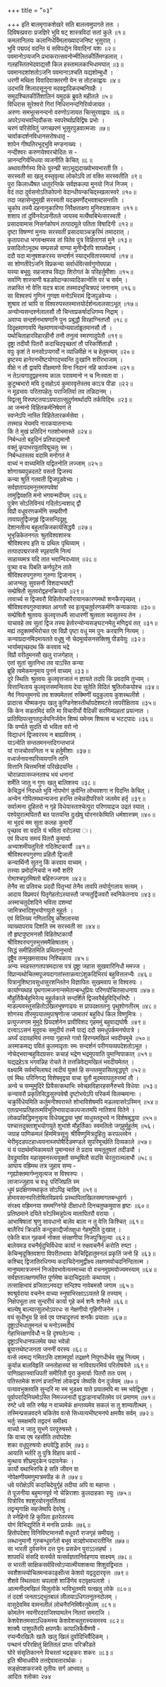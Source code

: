 +++
title = "०३"

+++
इति बालमृगाकशेखरे सति बालत्वमुपागते ततः ।  
दिविषत्प्रवराः प्रजज्ञिरे भुवि षट् शास्त्रविदां सतां कुले ॥१॥  
कमलानिलयः कलानिधेर्विमलाख्यादजनिष्ट भूसुरात् ।  
भुवि पद्मपदं वदन्ति यं सविपद्येन विवादिनां यशः ॥२॥  
पवमानोऽप्यजनि प्रभाकरात्सवनोन्मीलितकीर्तिमण्डलात् ।  
गलहस्तितभेदवाद्यसौ किल हस्तामलकाभिधामघात् ॥३॥  
पवमानदशांशतोऽजनि पवमानाऽश्चति यद्यशोम्बुधौ ।  
धरणी मथिता विवादिवाक्तरणी येन स तोटकाह्वयः ॥४॥  
उदभावि शिलादसूनुना मदवद्वादिकदम्बनिग्रहैः ।  
समुदश्चितकीर्तिशालिनं यमुदकं ब्रुवते महीतले ॥५॥  
विधिरास सुरेश्वरो गिरां निधिरानन्दगिरिर्व्यजायत ।  
अरुणः समभूत्सनन्दनो वरुणोऽजायत चित्सुरवाह्वयः ॥६॥  
अपरेऽप्यभवन्दिवौकसः स्वपरेर्ष्याप्रविद्विषः प्रभोः ।  
चरणं परिसेवितुं जगच्छरणं भूसुरपुडवात्मजाः ॥७॥  
चार्वाकदर्शनविधानसरोषधातृ -  
शापेन गीष्पतिरभूद्भुवि मण्डनाख्यः ।  
नन्दीश्वरः करुणयेश्वरचोदितः स -  
न्नानन्दगिर्यभिधया व्यजनीति केचित् ॥८॥  
अथावतीर्णस्य विधेः पुरन्घ्री साऽभूद्यदाख्योभयभारती ति ।  
सरस्वती सा खलु वस्तृवृत्या लोकोऽपि तां वक्ति सरस्वतीति ॥९॥  
पुरा किलाध्यैषत धातुरन्तिके सर्वज्ञकल्पा मुनयो निजं निजम् ।  
वेदं तदा दुर्वसनोऽतिकोपनो वेदान्धीयन्कचिद्स्खलत्स्वरे ॥१०॥  
तदा जहासेन्दुमुखी सरस्वती यदडमर्णोद्भवशब्दसन्ततिः ।  
चुकोप तस्यै दहनानुकारिणा निरैक्षताक्ष्णा मुनिरुग्रशासनः ॥११॥  
शशाप तां दुर्विनयेऽवनीतले जायस्व मर्त्येष्वबिभेत्सरस्वती ।  
प्रसादयामास निसर्गकोपनं तत्पादमूले पतिता विषादिनी ॥१२॥  
दृष्टा विषण्णां मुनयः सरस्वतीं प्रसादयाञ्चक्रुरिमं तमादरात् ।  
कृतापराधा भगवन्क्षमस्व तां पितेव पुत्र विहितागसं मुने ॥१३॥  
प्रसादितोऽभूदथ सम्प्रसन्नो वाण्या मुनीन्द्रैरपि शापमोक्षम् ।  
ददौ यदा मानुषशकरस्य सन्दर्शनं स्याद्भवितास्यमर्त्या ॥१४॥  
सा शोणतीरेऽजनि विप्रकन्या सर्वार्धवित्सर्वगुणोपपन्ना ।  
यस्या बभूवुः सहजाश्च विद्याः शिरोगतं के परिहर्तुमीशाः ॥१५॥  
सर्वाणि शास्त्राणी षडडवेदान्काव्यादिकान्वेत्ति परं च सर्वम् ।  
तन्नास्ति नो वेत्ति यदत्र बाला तस्मादभूचित्रपदं जनानाम् ॥१६॥  
सा विश्वरुपं गुणिनं गुणज्ञा मनोऽभिरामं द्विजपुडवेभ्यः ।  
शुश्राव तां चापि स विश्वरुपस्तस्मात्तयोर्दर्शनलालसाऽभूत् ॥१७॥  
अन्योन्यसन्दर्श्नलालसौ तौ चिन्ताप्रकर्षादधिगम्य निद्राम् ।  
अवाप्य सन्दर्शनभाषणानि पुनः प्रबुद्धौ विरहाग्नितप्तौ ॥१८॥  
दिदृक्षमाणावपि नेक्षमाणावन्योन्यवार्ताहॄतमानसौ तौ ।  
यथोचिताहारविहारहीनौ तनौ तनुत्वं स्मरणादुपेतौ ॥१९॥  
दृष्ट्रा तदीयौ पितरौ कदाचिदपृच्छतां तौ परिकर्शिताडौ ।  
वपुः कृशं ते मनसोऽप्यगर्वो न व्याधिमीक्षे न च हेतुमन्यम् ॥२०॥  
इष्टस्य हानेरनभीष्टयोगाद्भवन्ति दुःखानि शरीरभाजाम् ।  
वीक्षे न तौ द्वावपि वीक्षमाणो विना निदानं नहि कार्यजन्म ॥२१॥  
न तेऽत्यगादुद्वहनस्य कालः परावमानो न च निःस्वता वा ।  
कुटुम्बभारो मयि दुःसहोऽयं कुमारवृत्तेस्तव काऽत्र पीडा ॥२२॥  
न मूढभावः परितापहेतुः पराजितिर्वा तव तन्निदानम् ।  
विद्वत्सु विस्पष्टतयाऽग्रपाठात्सुदुर्गमार्थादपि तर्कविद्भिः ॥२३॥  
आ जन्मनो विहितकर्मनिषेवणं ते  
स्वप्नेऽपि नास्ति विहितेतारकर्मसेवा ।  
तस्मान्न भेयमपि नारकयातनाभ्यः  
किं ते मुखं प्रतिदिनं गतशोभमास्ते ॥२४॥  
निर्बन्धतो बहुदिनं प्रतिपाद्यमानौ  
वक्तुं कृपाभरयुताविद्मूचतुः स्म ।  
निर्बन्धतस्तव वदामि मनोगतं मे  
वाच्यं न वाच्यमिति यद्वितनोति लज्जाम् ॥२५॥  
शोणाख्यपुन्नदतटे वसतो द्विजस्य  
कन्या श्रुतिं गतवती द्विजपुडवेभ्यः ।  
सर्वज्ञतापदमनुत्तमरुपवेषां  
तामुद्विवक्षति मनो भगवन्मदीयम् ॥२६॥  
पुत्रेण सोऽतिविनयं गदितोऽन्वशाद् द्वौ  
विप्रौ वधूवरणकर्मणि सम्प्रवीणौ  
तावापतुर्द्विजगृहृं द्विजसन्दिदूक्षू  
देशानतीत्य बहुलान्निजकार्यसिद्धयै ॥२७॥  
भूभृन्निकेतनगतः श्रुतविश्वशास्त्रः  
श्रीविश्वरुप इति यः प्रथितः पृथिव्याम् ।  
तत्पादपद्मरजसे स्पृहयामि नित्यं  
साहाय्यमत्र यदि तात भवान्विदध्यात् ॥२८॥  
पुत्र्या वचः पिबति कर्णपुटेन ताते  
श्रीविश्वरुपगुरुणा गुरुणा द्विजानाम् ।  
आजग्मतुः सुवसनौ विशदाभयष्टी  
सम्प्रेषितौ सुतवरोद्वहनक्रियायै ॥२९॥  
तावार्च्य स द्विजवरौ विहितोपचारैरायानकारणमथो शनकैरपृच्छत् ।  
श्रीविश्वरुपगुरुवाक्यत आगतौ स्व इत्यूचतुर्वरणकर्मणि कन्यकायाः ॥३०॥  
सम्प्रेषितौ श्रुतवयः कुलवृत्तधर्मैः साधारणीं श्रुतवता स्वसुतस्य तेन ।  
याचावहे तव सुतां द्विज तस्य हेतोरन्योन्यसङ्घटनमेतु मणिद्वयं तत् ॥३१॥  
मह्यं तदुक्तमभिरोचत एव विप्रौ पृष्टा वधू मम पुनः करवाणि नित्यम् ।  
कन्याप्रदानमिदमायतते वधूषु नो चेदमूर्व्यसनसक्तिषु पीडयेयुः ॥३२॥  
भार्यामपृच्छदथ किं करवाव भद्रे  
विप्रौ वरीतुमनसौ खलु राजगेहात् ।  
एतां सुतां सुतनिभा तव याऽस्ति कन्या  
ब्रूहि त्वमेकमनुमाय पुनर्न वाच्यम् ॥३३॥  
दूरे स्थितिः श्रुतवयः कुलवृत्तजातं न ज्ञायते तदपि किं प्रवदामि तुभ्यम् ।  
वित्तान्विताय कुलवृत्तसमन्विताय देया सुतेति विदितं श्रुतिलोकयोश्च ॥३४॥  
नैवं नियन्तुमनघॆ तव शक्यमेतत्तां रुक्मिणीं यदुकुलाय कुशस्थलीशे ।  
प्रादात्स भीष्मकनृपः खलु कुण्डिनेशस्तीर्थापदेशमटते त्वपरीक्षिताय ॥३५॥  
किं केन सडतमिदं सति मा विचारीर्यो वैदिकीं सरणिमप्रहतां प्रयत्नात ।  
प्रातिष्ठिपत्सुगतदुर्जयनिर्जयेन शिष्यं यमेनम शिषत्स च भटट्पादः ॥३६॥  
किं वर्ण्यते सुदति यो भविता वरो नो  
विद्याधनं द्विजवरस्य न बाह्यवित्तम् ।  
याऽन्वेति सन्ततमनन्तदिगन्तभाजं  
यां राजचोरवनिता न च हर्तुमीशाः ॥३७॥  
वध्वर्जनावनपरिव्ययगानि तानि  
वित्तानि चित्तमनिशं परिखेदयन्ति ।  
चोरान्नपात्स्व्जनतश्च भयं धनानां  
शर्मेति जातु न गुणः खलु बालिशस्य ॥३८॥  
केचिद्धनं निदधते भुवि नोपभोगं कुर्वन्ति लोभवशगा न विदन्ति केचित् ।  
अन्येन गोपितमथान्यजना हरन्ति तचेन्नदीपरिसरे जलमेव हर्तृ ॥३९॥  
सर्वात्मना दुहितरो न गृहे विधेयास्ताश्चेत्पुरा परिणयाद्रज उद्रतं स्यात् ।  
पश्येयुरात्मपितरौ बत पातयन्ति दुःखेषु घोरनरकेष्विति धर्मशास्त्रम् ॥४०॥  
मा भूदयं मम सुता कलहः कुमारीं  
पृच्छाव सा वदति यं भविता वरोऽस्या ः।  
एवं विधाय समयं पितरौ कुमार्याः  
अभ्याशमीयतुरितो गदितेष्टकार्यौ ॥४१॥  
श्रीविश्वरुपगुरुणा प्रहितौ द्विजाती  
कन्यार्थिनौ सुतनु किं करवाव वाच्यम् ।  
तस्याः प्रमोदनिचयो न ममौ शरीरे  
रोमाश्चपूरमिषतो बहिरुज्जगाम ॥४२॥  
तेनैव सा प्रतिवचः प्रददौ पितृभ्यां तेनैव तावपि तयोर्युगलाय सत्यम् ।  
आदाय विप्रमपरं पितृगेहतोऽस्यास्तौ जग्मतुर्द्विजवरौ स्वनिकेतनाय ॥४३॥  
अस्माचतुर्दशदिने भविता दशम्यां  
जामित्रभादिशुभयोगयुतो मुहूर्तः ।  
एवं विलिख्य गणितादिषु कौशलास्या  
व्याख्यापराय दिशति स्म सरस्वती सा ॥४४॥  
तौ हृष्टपुष्टमनसौ विहितेष्टकार्यौ  
श्रीविश्वरुपगुरुमुत्तममैक्षिषाताम् ।  
सिद्धं समीहितमिति प्रथितानुभावो  
दृष्ट्रैव तन्मुखमसावथ निश्चिकाय ॥४५॥  
अन्यः स्वहस्तगतपत्रमदात्स पत्रं दृष्ट्रा जहास सुखवारिनिधौ ममज्ज ।  
विप्रान्यथोचितमपूजयदागतांस्तान्नत्वाऽंशुकदिभिरयं बहुवित्तलभ्यैः ॥४६॥  
पित्रानुशिष्टावसुधासुरशन्तितेन विज्ञापितः सुखमवाप स विश्वरुपः ।  
कार्याण्यथाह पृथगात्मजनान्समेतान्बन्धुप्रियः परिणयोचितसाधनाय ॥४७॥  
मौहुर्तिकैर्बहुभिरेत्य मुहूर्तकाले सन्दर्शिते द्विजवरैर्बहुविद्भिरिष्टैः ।  
माडल्यवस्तुसहितोऽखिलभूषणाढयः स प्रापदक्षततनुः पृथुशोणतीरम् ॥४८॥  
शोणस्य तीरमुपयातमुपाश्रृणोत्स जामातरं बहुविधं किल विष्णुमित्रः ।  
प्रत्युज्जगाम मुमुदे प्रियदर्शनेन प्रावीविशद गृहममुं बहुवाद्यघोषैः ॥४९॥  
दत्त्वाऽऽसनं मृदुवचः समुदीर्य तस्मै पाद्यं ददौ समधुपर्कमनर्घपात्रे ।  
अर्घ्यं ददावहमियं तनया गृहास्ते गावो हिरण्यमखिलं भवदीयमूचे ॥५०॥  
अस्माकमद्य पवितं कुलमादृताः स्मः सन्दर्शनं परीणयव्यपदेशतोऽभूत ।  
नोचेद्भवान्बहुविदग्रसरः कचाहं भद्रेण भद्रमुपयाति पुमान्विपाकात् ॥५१॥  
यद्यद्रहेऽत्र भगवन्निह रोचते ते तत्तन्निवेद्यमखिलं भवदीयमेतत् ।  
वक्ष्यामि सर्वमभिलाषदं त्वदीयं युक्तं हि सन्ततमुपासितवृद्धपूगे ॥५२॥  
एवं मिथः परिनिगद्य विशेषमृद्वया वाचा युतौ मुदमवापतुरुत्तमां तौ ।  
अन्ये च सम्मुमुदिरे प्रियैसत्कथाभिः स्वेच्छाविहारहसनैरुभये विधेयाः ॥५३॥  
कन्यावरौ प्रकृतिसिद्धसुरुपवेषौ दृष्टोभयेऽपि परिकर्म विलम्बमानाः ।  
चक्रुर्विधेयमिति कर्तुमनीश्वरास्ते शोभाविशेषमपि मडलवासरेऽस्मिन् ॥५४॥  
एतत्प्रभाप्रतिहतत्मविभूतिभावादाकल्पजातमपि नातिशयं वितेने ।  
लोकप्रसिद्धिमनुसृत्य विधेयबुद्धया भूषां व्यधुस्तदुभये न विशेषबुद्धया ॥५५॥  
पश्चात्तदुक्ताशुभयोगयुते शुभांशे मौहूर्तिकाः स्वमतितो जगृहुर्मुहूर्तम् ॥५६।  
जग्राह पाणिकमलं हिममित्रसूनुः श्रीविष्णुमित्रदुहितुः करपल्लवेन ।  
भेरीमृदडपटहाध्ययनाब्जघोषैर्दिडमण्डले सुपरिमूर्च्छति दिव्यकाले ॥५७॥  
यं यं पदार्थमभिकामयते पुमान्यस्तं ते प्रदाय समतूतुषतां तदीडयौ ।  
देवद्रुमाविव महासुमनस्त्वयुक्तौ सम्भूषितौ सदसि चेरतुरात्मलाभौ ॥५८॥  
आघाय वह्रिमथ तत्र जुहाव सम्य -  
ग्गृह्योक्तमार्गम्नुसृत्यज स विश्वरुपः ।  
लाजाज्जुहाव च वधूः परिजिघ्रति स्म  
धूमं प्रदक्षिणमथाकृत सोऽपिइ चाग्रिम् ॥५९॥  
होमावसानपरितोषितविप्रवर्यः प्रस्थापिताखिलसमागतबन्धुवर्गः ।  
संरक्ष्य वह्रिमनया सममग्निगेहे दीक्षाधरो दिनचतुष्कमुवास हृष्टः ॥६०॥  
प्रतिष्ठमाने दयिते वरेऽस्मिन्नुपेत्य मातापितरौ वरायाः ।  
आभाषिषातां श्रृणु सावधानो बालेव बाला न तु वेत्ति किश्चित् ॥६१॥  
बालैरियं क्रिडति कन्दुकाद्यैर्जातक्षुधा गेहमुपैति दुःखात् ।  
एकेति बाल गृहकर्म नोक्ता संरक्षणीया निजपुत्रितुल्या ॥६२॥  
बालेयमड वचनैर्मृदुभिर्विधेया कार्या न रुक्षवचनैर्न करोति रुष्टा ।  
केचिन्मृदूक्तिवशगा विपरीतभावाः केचिद्विहातुमनलं प्रकृतिं जनो हि ॥६३॥  
कश्चिद् द्विजातिरधिगम्य कदाचिदेनामुद्वीक्ष्य लक्षणमवोचदनिन्दितात्म ।  
मानुष्यमात्रजननं निजदेवभावेत्यस्माच्चा वो वचनमुग्रमयोज्यमस्याम् ॥६४॥  
सर्वज्ञतालक्षणमस्ति पूर्णमेषा कदाचिद्वदतोः कथायाम् ।  
तत्साक्षिभावं व्रजिताऽनवद्या सन्दिश्य नावेबमसौ जगाम ॥६५॥  
श्वश्रूर्वराया वचनेन वाच्या स्नुषाभिरक्षाऽऽयतते हि तस्याम् ।  
निक्षेपभूता तव सुन्दरीयं कार्या गृहे कर्म शनैः शनैस्ते ॥६६॥  
बाल्येषु बाल्यात्सुलभोऽपरधः स नेक्षणीयो गृहिणीजनेन ।  
वयं सुधीभूय हि सर्व एव पश्चाद्रुरुत्वं शनकैः प्रयाताः ॥६७॥  
दृष्ट्राऽभिधातुमनलं च मनोऽस्मदीयं  
गेहाभिरक्षणविधौ न हि दृश्यतेऽन्यः ।  
दृष्ट्राऽभिधानफलमेव यथा भवेन्नो  
ब्रूयात्तथेष्टजनता जननीं वरस्य ॥६८॥  
वत्से त्वमद्य गमितऽसि दशामपूर्वा तद्रक्षणे निपुणधीर्भव सुभ्रु नित्यम् ।  
कुर्यान्न बालविहृतिं जनतोहास्यां सा नाविवापरमियं परितोषयेत्ते ॥६९॥  
पाणिग्रहात्स्वाधिपती समीरितौ पुरा कुमार्याः पितरौ ततः परम् ।  
पतिस्तमेकं शरणं व्रजानिशं लोकद्वयं जेष्यसि येन दुर्जयम् ॥७०॥  
पत्यावभुक्तवति सुन्दरि मा स्म भुडक्ष्व याते प्रयातमपि मा स्म भवेद्विभूषा ।  
पूर्वापरादिनियमोऽस्ति निमज्जनादौ वृद्धाडानाचरितमेव परं प्रमाणम् ॥७१॥  
रुष्टे धवे सति रुषेह न वाच्यमेकं क्षन्तव्यमेव सकलं स तु शाम्यतीत्थम् ।  
तस्मिन्प्रसन्नवदने चकितेव वत्से सिध्यत्यभीष्टमनघे क्षमयैव सर्वम् ॥७२॥  
भर्तुः समक्षमपि तद्वदनं समीक्ष्य  
वाच्यो न जातु सुभगे परपूरुषस्ते ।  
कि वाच्य एष रहसीति तवोपदेशः  
शका वधूपुरुषयोः क्षपयेद्धि हार्दम् ॥७३॥  
आयाति भर्तरि तु पुत्रि विहाय कार्य -  
मुत्थाय शीघ्रमुदकेन पदावनेकः ।  
कार्यो यथाभिरुचि हे सति जीवन वा  
नोपेक्षणीयमणुमात्रमपीह कं ते ॥७४॥  
धवे परोक्षेऽपि कदाचिदेयुर्गृहं तदीया अपि वा महान्तः ।  
ते पूजनीया बहुमानपूर्व नो चेन्निराशाः कुलदाहकाः स्युः ॥७५॥  
पित्रोरिव श्वशुरयोरनुवर्तितव्यं  
तद्वन्मृगाक्षि सहजेष्वपि देवरेषु ।  
ते स्नेहिनो हि कुपिता इतरेतरस्य  
योगं विभिद्युरिति मे मनसि प्रतर्कः ॥७६॥  
हितोपदेशए विनिविष्टमानसौ वधूवरौ राजगृहं समीयतुः ।  
लब्धानुमानौ गुरुबन्धुवर्गतो बभूव सञ्ज्ञोभयभारतीन्ति ॥७७॥  
सा भारती दुर्वसनेन दत्त पुनः प्रसन्नेन पुराऽऽत्तहर्षा ।  
शापवधिं संसदि वर्त्स्यते यत्सर्वज्ञतानिर्वहणाय साक्ष्यम् ॥७८॥  
स भारती साक्षिकसर्ववित्त्वोऽप्यात्मीयशक्त्या शिशुवद्विभातः ।  
स्वशैशव्स्योचितमन्वकाङ्क्षीत्स केशवो यद्वदुदारवृत्तः ॥७९॥  
शैशवे स्थितवता चपलाशे शार्डिणेव वटवृक्षपलाशे ।  
आत्मनीदमखिलं विलुलोके भाविभूतमपि यत्खलु लोके ॥८०॥  
तं ददर्श जनताऽद्भुतबालं लीलयाऽधिगतनूतनदोलम् ।  
वासुदेवमिव वामनलीलं लोचनैरनिमिषैरनुवेलम् ॥८१॥  
कोमलेन नवनीरदराजिश्यामलेन नितरां समराजि ।  
केशवेशतमसाऽधिकमस्य केशवेशचतुरास्यसमस्य ॥८२॥  
शाक्यैः पाशुपतैरपि क्षपणकैः कापालिकैर्वैष्णवै -  
रप्यन्यैरखिलैः खलैः खलु खिलं दुर्वादिभिर्वैदिकम् ।  
पन्थानं परिरक्षितुं क्षितितलं प्राप्तः परिक्रीडते  
घोरे संसृतिकानने विचरतां भद्रङ्करः शकरः ॥८३॥  
इति श्रीमाधवीये तत्तद्देवावतारार्थकः ।  
सङ्क्षेपशकरजये तृतीयः सर्ग आभवत् ॥  
आदितः श्लोकाः २७४  
    
